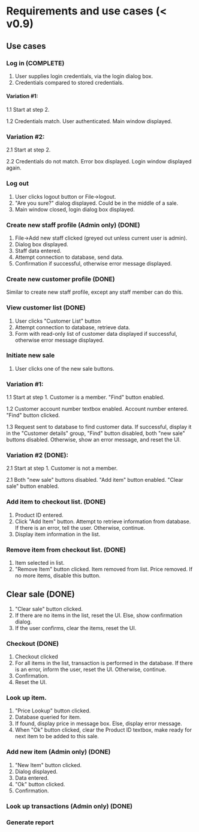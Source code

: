 # Requirements and use cases (< v0.9)
## Use cases
### Log in (COMPLETE)
1. User supplies login credentials, via the login dialog box.
2. Credentials compared to stored credentials.

#### Variation #1:
1.1 Start at step 2.

1.2 Credentials match. User authenticated. Main window displayed.

### Variation #2:
2.1 Start at step 2.

2.2 Credentials do not match. Error box displayed. Login window displayed again.


### Log out
1. User clicks logout button or File->logout.
2. "Are you sure?" dialog displayed. Could be in the middle of a sale.
3. Main window closed, login dialog box displayed.


### Create new staff profile (Admin only) (DONE)
1. File->Add new staff clicked (greyed out unless current user is admin).
2. Dialog box displayed.
3. Staff data entered. 
3. Attempt connection to database, send data.
4. Confirmation if successful, otherwise error message displayed. 


### Create new customer profile (DONE)
Similar to create new staff profile, except any staff member can do this.


### View customer list (DONE)
1. User clicks "Customer List" button
2. Attempt connection to database, retrieve data.
3. Form with read-only list of customer data displayed if successful, otherwise error message displayed.


### Initiate new sale
1. User clicks one of the new sale buttons.
### Variation #1:
1.1 Start at step 1. Customer is a member. "Find" button enabled.

1.2 Customer account number textbox enabled. Account number entered. "Find" button clicked.

1.3 Request sent to database to find customer data. If successful, display it in the "Customer details" group, "Find" button disabled, both "new sale" buttons disabled. Otherwise, show an error message, and reset the UI.

### Variation #2 (DONE):
2.1 Start at step 1. Customer is not a member.

2.1 Both "new sale" buttons disabled. "Add item" button enabled. "Clear sale" button enabled.


### Add item to checkout list. (DONE)
1. Product ID entered.
2. Click "Add Item" button. Attempt to retrieve information from database. If there is an error, tell the user. Otherwise, continue.
3. Display item information in the list.


### Remove item from checkout list. (DONE)
1. Item selected in list.
2. "Remove Item" button clicked. Item removed from list. Price removed. If no more items, disable this button.


## Clear sale (DONE)
1. "Clear sale" button clicked.
2. If there are no items in the list, reset the UI. Else, show confirmation dialog.
3. If the user confirms, clear the items, reset the UI.


### Checkout (DONE)
1. Checkout clicked
2. For all items in the list, transaction is performed in the database. If there is an error, inform the user, reset the UI. Otherwise, continue.
3. Confirmation. 
4. Reset the UI.


### Look up item.
1. "Price Lookup" button clicked.
2. Database queried for item.
3. If found, display price in message box. Else, display error message.
4. When "Ok" button clicked, clear the Product ID textbox, make ready for next item to be added to this sale.

### Add new item (Admin only) (DONE)
1. "New Item" button clicked.
2. Dialog displayed.
3. Data entered.
4. "Ok" button clicked.
5. Confirmation.


### Look up transactions (Admin only) (DONE)


### Generate report

